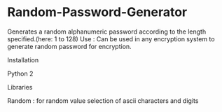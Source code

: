 # Random-Password-Generator


Generates a random alphanumeric password according to the length specified.(here: 1 to 128)
Use : Can be used in any encryption system to generate random password for encryption.

Installation

Python 2

Libraries

Random : for random value selection of ascii characters and digits


